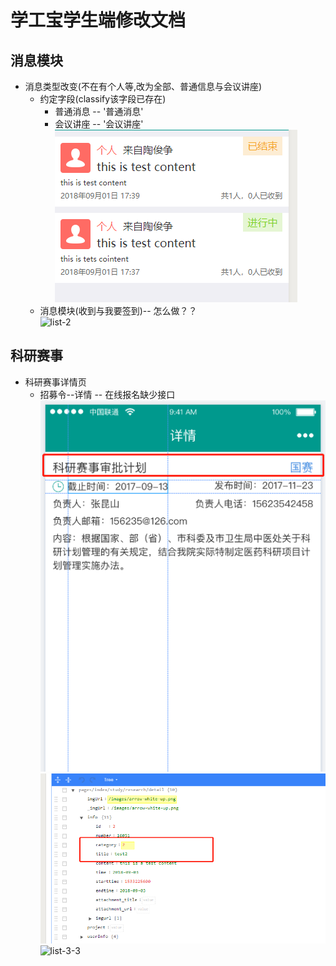 学工宝学生端修改文档
==================

## 消息模块
+ 消息类型改变(不在有个人等,改为全部、普通信息与会议讲座)
  + 约定字段(classify该字段已存在)
    + 普通消息 -- '普通消息'
    + 会议讲座 -- '会议讲座'        
  ![list-1](imgs/2018-09-01/list1.jpg)
  + 消息模块(收到与我要签到)-- 怎么做？？       
  ![list-2](imgs/2018-09-03/list1.jpg)      

## 科研赛事
+ 科研赛事详情页
  + 招募令--详情 -- 在线报名缺少接口
  ![list-3-1](imgs/2018-09-03/list-2-1.jpg)       
  ![list-3-2](imgs/2018-09-03/list-2-2.jpg)       
  ![list-3-3](imgs/2018-09-03/list-2-3.jpg)       